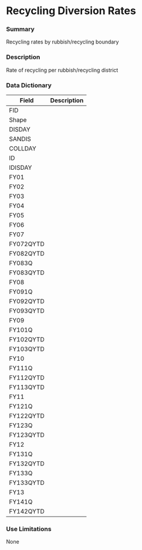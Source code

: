 # Recycling Diversion Rates

### Summary  

Recycling rates by rubbish/recycling boundary

### Description  

Rate of recycling per rubbish/recycling district  

### Data Dictionary

| Field | Description  
| ----- | :----------:  
| FID |  
| Shape |  
| DISDAY |  
| SANDIS |  
| COLLDAY |  
| ID |  
| IDISDAY |  
| FY01 |  
| FY02 |  
| FY03 |  
| FY04 |  
| FY05 |  
| FY06 |  
| FY07 |  
| FY072QYTD |  
| FY082QYTD |  
| FY083Q |  
| FY083QYTD |  
| FY08 |  
| FY091Q |  
| FY092QYTD |  
| FY093QYTD |  
| FY09 |  
| FY101Q |  
| FY102QYTD |  
| FY103QYTD |  
| FY10 |  
| FY111Q |  
| FY112QYTD |  
| FY113QYTD |  
| FY11 |  
| FY121Q |  
| FY122QYTD |  
| FY123Q |  
| FY123QYTD |  
| FY12 |  
| FY131Q |  
| FY132QYTD |  
| FY133Q |  
| FY133QYTD |  
| FY13 |  
| FY141Q |  
| FY142QYTD |  


### Use Limitations  

None